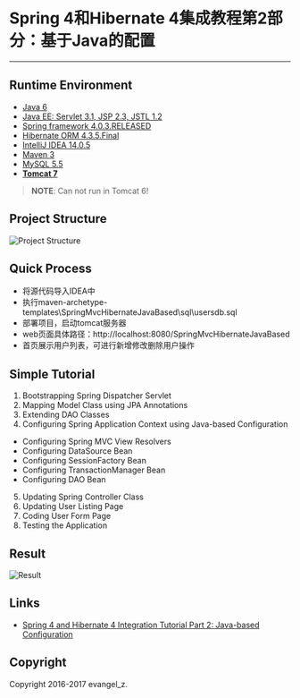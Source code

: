# Spring 4和Hibernate 4集成教程第2部分：基于Java的配置
---
## Runtime Environment
 - [Java 6](http://www.oracle.com/technetwork/java/javase/downloads/jdk6downloads-1902814.html)
 - [Java EE: Servlet 3.1, JSP 2.3, JSTL 1.2](http://www.oracle.com/technetwork/java/javaee/overview/index.html)
 - [Spring framework 4.0.3.RELEASED](http://projects.spring.io/spring-framework)
 - [Hibernate ORM 4.3.5.Final](http://hibernate.org/orm)
 - [IntelliJ IDEA 14.0.5](http://www.jetbrains.com/idea/download/index.html)
 - [Maven 3](http://maven.apache.org/)
 - [MySQL 5.5](http://www.mysql.com/)
 - [**Tomcat 7**](http://tomcat.apache.org/)
 > **NOTE**: Can not run in Tomcat 6!

## Project Structure
![Project Structure](http://www.codejava.net/images/articles/frameworks/spring/hibernate-part-2/Spring_MVC_Hibernate_Java-based_project_structure.png)

## Quick Process
* 将源代码导入IDEA中
* 执行maven-archetype-templates\SpringMvcHibernateJavaBased\sql\usersdb.sql
* 部署项目，启动tomcat服务器
* web页面具体路径：http://localhost:8080/SpringMvcHibernateJavaBased
* 首页展示用户列表，可进行新增修改删除用户操作

## Simple Tutorial
1. Bootstrapping Spring Dispatcher Servlet
2. Mapping Model Class using JPA Annotations
3. Extending DAO Classes
4. Configuring Spring Application Context using Java-based Configuration
- Configuring Spring MVC View Resolvers
- Configuring DataSource Bean
- Configuring SessionFactory Bean
- Configuring TransactionManager Bean
- Configuring DAO Bean
5. Updating Spring Controller Class
6. Updating User Listing Page
7. Coding User Form Page
8. Testing the Application

## Result
![Result](http://www.codejava.net/images/articles/frameworks/spring/hibernate-part-2/Users_list_has_data.png)

## Links
- [Spring 4 and Hibernate 4 Integration Tutorial Part 2: Java-based Configuration](http://www.codejava.net/frameworks/spring/spring-4-and-hibernate-4-integration-tutorial-part-2-java-based-configuration)

## Copyright
Copyright 2016-2017 evangel_z.
